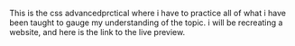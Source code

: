 This is the css advancedprctical where i have to practice all of what i have been taught to gauge my understanding of the topic. i will be recreating a website, and here is the link to the live preview.
